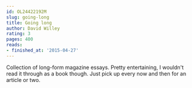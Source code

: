 ```yaml
---
id: OL24422192M
slug: going-long
title: Going long
author: David Willey
rating: 3
pages: 400
reads:
- finished_at: '2015-04-27'
---
```

Collection of long-form magazine essays. Pretty entertaining, I wouldn't read it through as a book though. Just pick up every now and then for an article or two.
